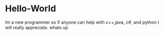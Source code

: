 # Hello-World
Im a new programmer so if anyone can help with c++,java, c#, and python I will really appreciate.
whats up
